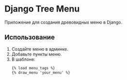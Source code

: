 # Django Tree Menu

Приложение для создания древовидных меню в Django.

## Использование
1. Создайте меню в админке.
2. Добавьте пункты меню.
3. В шаблоне:
   ```html
   {% load menu_tags %}
   {% draw_menu 'your_menu' %}
   ```